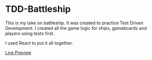 # TDD-Battleship

This is my take on battleship. It was created to practice Test Driven Development. I created all the game logic for ships, gameboards and players using tests first. 

I used React to put it all together. 

[Live Preview](https://jalcyon.github.io/TDD-Battleship/)